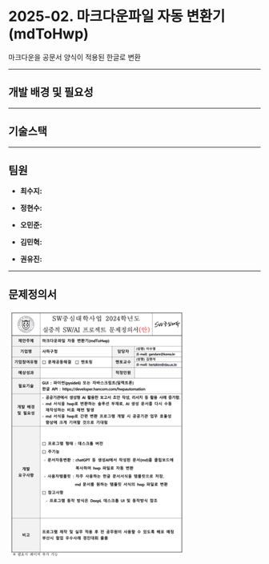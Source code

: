 # 2025-02. 마크다운파일 자동 변환기(mdToHwp)
마크다운을 공문서 양식이 적용된 한글로 변환

***

## 개발 배경 및 필요성

***

## 기술스택

***

## 팀원
- **최수지:** 

- **정현수:** 

- **오민준:** 

- **김민혁:** 

- **권유진:** 

***

## 문제정의서
<img src="./docs/assets/문제정의서.png" alt="문제정의서 요약" width="70%" />
